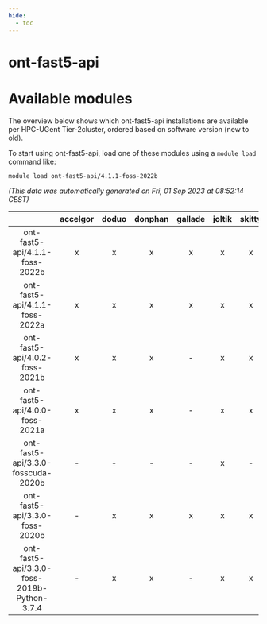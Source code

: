 ```yaml
---
hide:
  - toc
---
```


ont-fast5-api
=============

# Available modules


The overview below shows which ont-fast5-api installations are available per HPC-UGent Tier-2cluster, ordered based on software version (new to old).

To start using ont-fast5-api, load one of these modules using a `module load` command like:

```shell
module load ont-fast5-api/4.1.1-foss-2022b
```

*(This data was automatically generated on Fri, 01 Sep 2023 at 08:52:14 CEST)*  

| |accelgor|doduo|donphan|gallade|joltik|skitty|swalot|victini|
| :---: | :---: | :---: | :---: | :---: | :---: | :---: | :---: | :---: |
|ont-fast5-api/4.1.1-foss-2022b|x|x|x|x|x|x|x|x|
|ont-fast5-api/4.1.1-foss-2022a|x|x|x|x|x|x|x|x|
|ont-fast5-api/4.0.2-foss-2021b|x|x|x|-|x|x|x|x|
|ont-fast5-api/4.0.0-foss-2021a|x|x|x|-|x|x|x|x|
|ont-fast5-api/3.3.0-fosscuda-2020b|-|-|-|-|x|-|-|-|
|ont-fast5-api/3.3.0-foss-2020b|-|x|x|x|x|x|x|x|
|ont-fast5-api/3.3.0-foss-2019b-Python-3.7.4|-|x|x|-|x|x|x|x|
